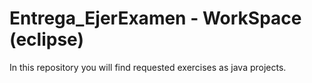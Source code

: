 # Entrega_EjerExamen - WorkSpace (eclipse)
In this repository you will find requested exercises as java projects.
